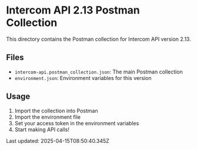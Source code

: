 # Intercom API 2.13 Postman Collection

This directory contains the Postman collection for Intercom API version 2.13.

## Files
- `intercom-api.postman_collection.json`: The main Postman collection
- `environment.json`: Environment variables for this version

## Usage
1. Import the collection into Postman
2. Import the environment file
3. Set your access token in the environment variables
4. Start making API calls!

Last updated: 2025-04-15T08:50:40.345Z
